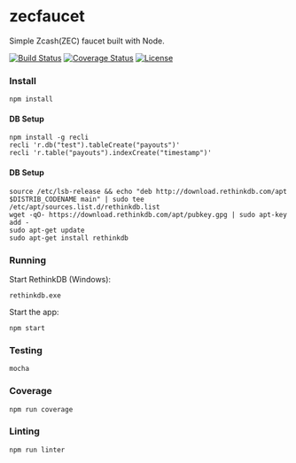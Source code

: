 # zecfaucet
Simple Zcash(ZEC) faucet built with Node.

[![Build Status](https://travis-ci.org/super3/zecfaucet.svg?branch=master)](https://travis-ci.org/super3/zecfaucet)
[![Coverage Status](https://coveralls.io/repos/github/super3/zecfaucet/badge.svg?branch=master)](https://coveralls.io/github/super3/zecfaucet?branch=master)
[![License](https://img.shields.io/badge/license-AGPLv3-blue.svg?label=license)](https://github.com/Storj/super3/zecfaucet/blob/master/LICENSE)

### Install
```
npm install
```

#### DB Setup
```
npm install -g recli
recli 'r.db("test").tableCreate("payouts")'
recli 'r.table("payouts").indexCreate("timestamp")'
```

#### DB Setup
```
source /etc/lsb-release && echo "deb http://download.rethinkdb.com/apt $DISTRIB_CODENAME main" | sudo tee /etc/apt/sources.list.d/rethinkdb.list
wget -qO- https://download.rethinkdb.com/apt/pubkey.gpg | sudo apt-key add -
sudo apt-get update
sudo apt-get install rethinkdb
```

### Running
Start RethinkDB (Windows):
```
rethinkdb.exe
```

Start the app:
```
npm start
```

### Testing
```
mocha
```

### Coverage
```
npm run coverage
```

### Linting
```
npm run linter
```
